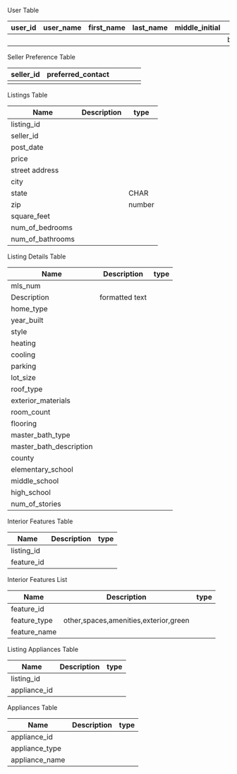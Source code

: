 User Table

| user_id | user_name | first_name | last_name | middle_initial | user_type    |
| ------- | --------- | ---------- | --------- | -------------- | ------------ |
|         |           |            |           |                | buyer,seller |

Seller Preference Table

| seller_id | preferred_contact |      |      |      |      |
| --------- | ----------------- | ---- | ---- | ---- | ---- |
|           |                   |      |      |      |      |

Listings Table

| Name             | Description | type   |
| ---------------- | ----------- | ------ |
| listing_id       |             |        |
| seller_id        |             |        |
| post_date        |             |        |
| price            |             |        |
| street address   |             |        |
| city             |             |        |
| state            |             | CHAR   |
| zip              |             | number |
| square_feet      |             |        |
| num_of_bedrooms  |             |        |
| num_of_bathrooms |             |        |

Listing Details Table

| Name                    | Description    | type |
| ----------------------- | -------------- | ---- |
| mls_num                 |                |      |
| Description             | formatted text |      |
| home_type               |                |      |
| year_built              |                |      |
| style                   |                |      |
| heating                 |                |      |
| cooling                 |                |      |
| parking                 |                |      |
| lot_size                |                |      |
| roof_type               |                |      |
| exterior_materials      |                |      |
| room_count              |                |      |
| flooring                |                |      |
| master_bath_type        |                |      |
| master_bath_description |                |      |
| county                  |                |      |
| elementary_school       |                |      |
| middle_school           |                |      |
| high_school             |                |      |
| num_of_stories          |                |      |

Interior Features Table

| Name       | Description | type |
| ---------- | ----------- | ---- |
| listing_id |             |      |
| feature_id |             |      |



Interior Features List

| Name         | Description                           | type |
| ------------ | ------------------------------------- | ---- |
| feature_id   |                                       |      |
| feature_type | other,spaces,amenities,exterior,green |      |
| feature_name |                                       |      |

Listing Appliances Table

| Name         | Description | type |
| ------------ | ----------- | ---- |
| listing_id   |             |      |
| appliance_id |             |      |

Appliances Table

| Name           | Description | type |
| -------------- | ----------- | ---- |
| appliance_id   |             |      |
| appliance_type |             |      |
| appliance_name |             |      |

